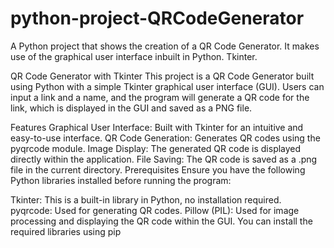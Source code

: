 # python-project-QRCodeGenerator
A Python project that shows the creation of a QR Code Generator. It makes use of the graphical user interface inbuilt in Python. Tkinter.

QR Code Generator with Tkinter
This project is a QR Code Generator built using Python with a simple Tkinter graphical user interface (GUI). Users can input a link and a name, and the program will generate a QR code for the link, which is displayed in the GUI and saved as a PNG file.

Features
Graphical User Interface: Built with Tkinter for an intuitive and easy-to-use interface.
QR Code Generation: Generates QR codes using the pyqrcode module.
Image Display: The generated QR code is displayed directly within the application.
File Saving: The QR code is saved as a .png file in the current directory.
Prerequisites
Ensure you have the following Python libraries installed before running the program:

Tkinter: This is a built-in library in Python, no installation required.
pyqrcode: Used for generating QR codes.
Pillow (PIL): Used for image processing and displaying the QR code within the GUI.
You can install the required libraries using pip
